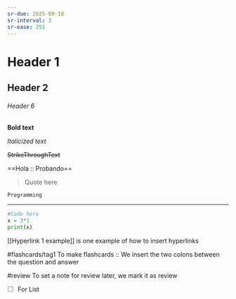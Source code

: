 ```yaml
---
sr-due: 2025-09-18
sr-interval: 3
sr-ease: 251
---
```



# Header 1
## Header 2

###### Header 6

**Bold text**

*Italicized text*

~~StrikeThroughText~~

==Hola :: Probando==
<!--SR:!2025-09-19,4,270-->



> Quote here 
> 

`Programming`

--- 
``` Python
#Code here
x = 3*1
print(x)
```


[[Hyperlink 1 example]] is one example of how to insert hyperlinks

#flashcards/tag1 
To make flashcards :: We insert the two colons between the question and answer
<!--SR:!2025-09-18,3,250-->

#review
To set a note for review later, we mark it as review

- [ ] For List